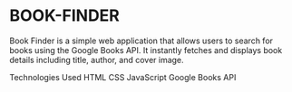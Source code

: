 # BOOK-FINDER
Book Finder is a simple web application that allows users to search for books using the Google Books API. It instantly fetches and displays book details including title, author, and cover image.

 Technologies Used
HTML
CSS
JavaScript
Google Books API
